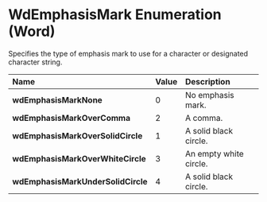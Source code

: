 
# WdEmphasisMark Enumeration (Word)

Specifies the type of emphasis mark to use for a character or designated character string.



|**Name**|**Value**|**Description**|
|:-----|:-----|:-----|
| **wdEmphasisMarkNone**|0|No emphasis mark.|
| **wdEmphasisMarkOverComma**|2|A comma.|
| **wdEmphasisMarkOverSolidCircle**|1|A solid black circle.|
| **wdEmphasisMarkOverWhiteCircle**|3|An empty white circle.|
| **wdEmphasisMarkUnderSolidCircle**|4|A solid black circle.|
